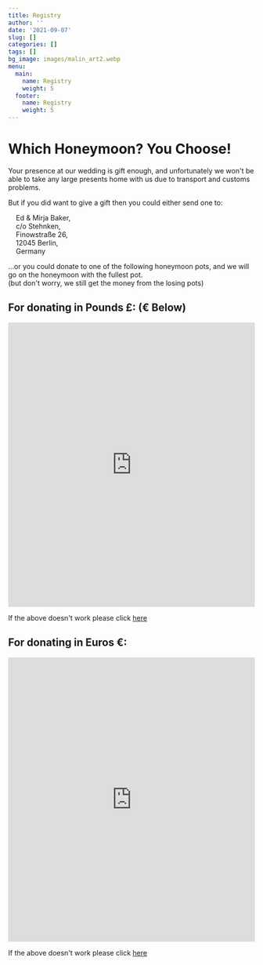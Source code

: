 ```yaml
---
title: Registry
author: ''
date: '2021-09-07'
slug: []
categories: []
tags: []
bg_image: images/malin_art2.webp
menu:
  main:
    name: Registry
    weight: 5
  footer:
    name: Registry
    weight: 5
---
```


# Which Honeymoon? You Choose!

Your presence at our wedding is gift enough, and unfortunately we won't be able to take any large presents home with us due to transport and customs problems. 
  
But if you did want to give a gift then you could either send one to: 

&nbsp;&nbsp;&nbsp;&nbsp;Ed & Mirja Baker,   
&nbsp;&nbsp;&nbsp;&nbsp;c/o Stehnken,  
&nbsp;&nbsp;&nbsp;&nbsp;Finowstraße 26,  
&nbsp;&nbsp;&nbsp;&nbsp;12045 Berlin,  
&nbsp;&nbsp;&nbsp;&nbsp;Germany  

...or you could donate to one of the following honeymoon pots, and we will go on the honeymoon with the fullest pot.  
(but don't worry, we still get the money from the losing pots)

## For donating in Pounds £: (€ Below)

<iframe width="100%" height="580" frameborder="0" marginheight="0" marginwidth="0" scrolling="yes" src="https://munde.zankyou.com/uk/wedding-list/widget"></iframe>

If the above doesn't work please click [here](https://munde.zankyou.com/uk)

## For donating in Euros €:

<iframe width="100%" height="580" frameborder="0" marginheight="0" marginwidth="0" scrolling="yes" src="https://mundebaker.zankyou.com/de/hochzeitsgeschenke/widget"></iframe>

If the above doesn't work please click [here](https://mundebaker.zankyou.com/de)